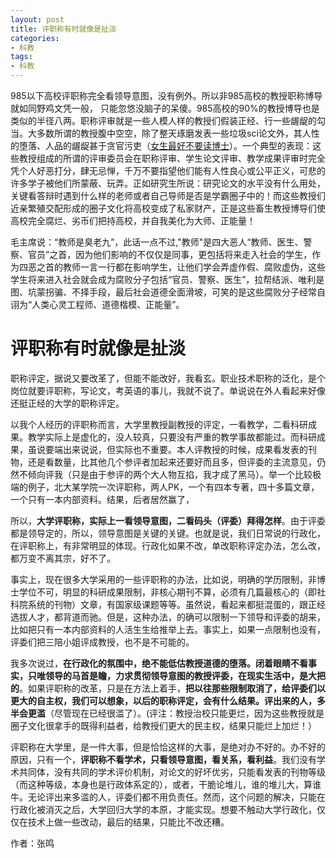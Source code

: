 ```yaml
---
layout: post
title: 评职称有时就像是扯淡
categories:
- 科教
tags:
- 科教
---
```

985以下高校评职称完全看领导意图，没有例外。所以非985高校的教授职称博导就如同野鸡文凭一般，<!--more--> 只能忽悠没脑子的呆傻。985高校的90%的教授博导也是类似的半径八两。职称评审就是一些人模人样的教授们假装正经、行一些龌龊的勾当。大多数所谓的教授腹中空空，除了整天琢磨发表一些垃圾sci论文外，其人性的堕落、人品的龌龊甚于贪官污吏（[女生最好不要读博士](http://blog.sina.com.cn/s/blog_166119dd90102wz1d.html)）。一个典型的表现：这些教授组成的所谓的评审委员会在职称评审、学生论文评审、教学成果评审时完全凭个人好恶打分，肆无忌惮，千万不要指望他们能有人性良心或公平正义，可悲的许多学子被他们所蒙蔽、玩弄。正如研究生所说：研究论文的水平没有什么用处，关键看答辩时遇到什么样的老师或者自己导师是否是学霸圈子中的！而这些教授们近亲繁殖交配形成的圈子文化将高校变成了私家财产，正是这些畜生教授博导们使高校完全腐烂、劣币们把持高校，并自我美化为大师、正能量！

毛主席说：“教师是臭老九”，此话一点不过,"教师"是四大恶人“教师、医生、警察、官员”之首，因为他们影响的不仅仅是同事，更包括将来走入社会的学生，作为四恶之首的教师一言一行都在影响学生，让他们学会弄虚作假、腐败虚伪，这些学生将来进入社会就会成为腐败分子包括“官员、警察、医生”，拉帮结派、唯利是图、坑蒙拐骗、不择手段，最后社会道德全面滑坡，可笑的是这些腐败分子经常自诩为“人类心灵工程师、道德楷模、正能量”。

# 评职称有时就像是扯淡


职称评定，据说又要改革了，但能不能改好，我看玄。职业技术职称的泛化，是个岗位就要评职称，写论文，考英语的事儿，我就不说了。单说说在外人看起来好像还挺正经的大学的职称评定。

以我个人经历的评职称而言，大学里教授副教授的评定，一看教学，二看科研成果。教学实际上是虚化的，没人较真，只要没有严重的教学事故都能过。而科研成果，虽说要端出来说说，但实际也不重要。本人评教授的时候，成果看发表的刊物，还是看数量，比其他几个参评者加起来还要好而且多，但评委的主流意见，仍然不倾向评我（只是由于参评的两个大人物互掐，我才成了黑马）。举一个比较极端的例子，北大某学院一次评职称，两人PK，一个有四本专著，四十多篇文章，一个只有一本内部资料。结果，后者居然赢了，

所以，**大学评职称，实际上一看领导意图，二看码头（评委）拜得怎样**。由于评委都是领导定的，所以，领导意图是关键的关键。也就是说，我们日常说的行政化，在评职称上，有非常明显的体现。行政化如果不改，单改职称评定办法，怎么改，都万变不离其宗，好不了。

事实上，现在很多大学采用的一些评职称的办法，比如说，明确的学历限制，非博士学位不可，明显的科研成果限制，非核心期刊不算，必须有几篇最核心的（即社科院系统的刊物）文章，有国家级课题等等。虽然说，看起来都挺混蛋的，跟正经选拔人才，都背道而驰。但是，这种办法，的确可以限制一下领导和评委的胡来，比如把只有一本内部资料的人活生生给推举上去。事实上，如果一点限制也没有，评委们把三陪小姐评成教授，也不是不可能的。

我多次说过，**在行政化的氛围中，绝不能低估教授道德的堕落。闭着眼睛不看事实，只唯领导的马首是瞻，力求贯彻领导意图的教授评委，在现实生活中，是大把的**。如果评职称的改革，只是在方法上着手，**把以往那些限制取消了，给评委们以更大的自主权，我们可以想象，以后的职称评定，会有什么结果。评出来的人，多半会更滥**（尽管现在已经很滥了）。(评注：教授治校只能更烂，因为这些教授就是圈子文化很拿手的既得利益者，给教授们更大的民主权，结果只能烂上加烂！）

评职称在大学里，是一件大事，但是恰恰这样的大事，是绝对办不好的。办不好的原因，只有一个，**评职称不看学术，只看领导意图，看关系，看利益**。我们没有学术共同体，没有共同的学术评价机制，对论文的好坏优劣，只能看发表的刊物等级（而这种等级，本身也是行政体系定的），或者，干脆论堆儿，谁的堆儿大，算谁牛。无论评出来多滥的人，评委们都不用负责任。然而，这个问题的解决，只能在行政化被消灭之后，大学回归大学的本原，才能实现。想要不触动大学行政化，仅仅在技术上做一些改动，最后的结果，只能比不改还糟。

作者：张鸣